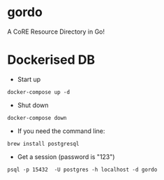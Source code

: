 # gordo
A CoRE Resource Directory in Go!

# Dockerised DB

- Start up
```
docker-compose up -d
```

- Shut down
```
docker-compose down
```

- If you need the command line:
```
brew install postgresql
```

- Get a session (password is "123")
```
psql -p 15432  -U postgres -h localhost -d gordo
```



